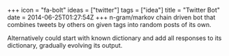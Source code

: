 +++
icon = "fa-bolt"
ideas = ["twitter"]
tags = ["idea"]
title = "Twitter Bot"
date = 2014-06-25T01:27:54Z
+++
n-gram/markov chain driven bot that combines tweets by others on given tags into random posts of its own.

Alternatively could start with known dictionary and add all responses to its dictionary, gradually evolving its output.
